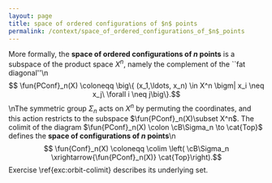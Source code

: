 ```yaml
---
layout: page
title: space of ordered configurations of $n$ points
permalink: /context/space_of_ordered_configurations_of_$n$_points
---
```

More formally, the **space of ordered configurations of $n$ points** is a subspace of the product space $X^n$, namely the complement of the ``fat diagonal''\n$$ \fun{PConf}_n(X) \coloneqq \big\{ (x_1,\ldots, x_n) \in X^n \bigm| x_i \neq x_j\ \forall i \neq j\big\}.$$\nThe symmetric group $\Sigma_n$ acts on $X^n$ by permuting the coordinates, and this action restricts to the subspace $\fun{PConf}_n(X)\subset X^n$. The colimit of the diagram $\fun{PConf}_n(X) \colon \cB\Sigma_n \to \cat{Top}$ defines the **space of configurations of $n$ points**\n$$ \fun{Conf}_n(X) \coloneqq \colim \left( \cB\Sigma_n \xrightarrow{\fun{PConf}_n(X)} \cat{Top}\right).$$ Exercise \ref{exc:orbit-colimit} describes its underlying set.
